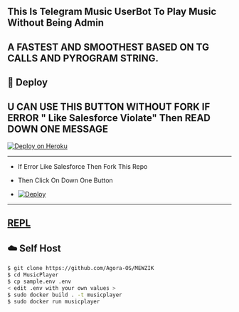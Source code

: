 ## This Is Telegram Music UserBot To Play Music Without Being Admin

## A FASTEST AND SMOOTHEST BASED ON TG CALLS AND PYROGRAM STRING.

## 🚀 <a name="deploy"></a>Deploy

## U CAN USE THIS BUTTON WITHOUT FORK IF ERROR " Like Salesforce Violate" Then READ DOWN ONE MESSAGE 

[![Deploy on Heroku](https://www.herokucdn.com/deploy/button.svg)](https://heroku.com/deploy?template=https://github.com/Agora-OS/MEWZIK)

------------

- If Error Like Salesforce Then Fork This Repo

- Then Click On Down One Button 

- [![Deploy](https://te.legra.ph/file/6a93dd6aeb2e2e7d1d261.jpg)](https://heroku.com/deploy/)


-------------

## [REPL](https://t.me/PYROSTRBOT)
## ☁️ <a name="self_host"></a>Self Host

```bash
$ git clone https://github.com/Agora-OS/MEWZIK
$ cd MusicPlayer
$ cp sample.env .env
< edit .env with your own values >
$ sudo docker build . -t musicplayer
$ sudo docker run musicplayer
```




